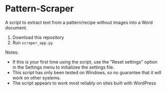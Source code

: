 # Pattern-Scraper
 A script to extract text from a pattern/recipe without images into a Word document.

 1. Download this repository
 2. Run `scraper_app.py`

Notes:
- If this is your first time using the script, use the "Reset settings" option in the Settings menu to initializee the settings file.
- This script has only been tested on Windows, so no guarantee that it will work on other systems.
- The script appears to work most reliably on sites built with WordPress